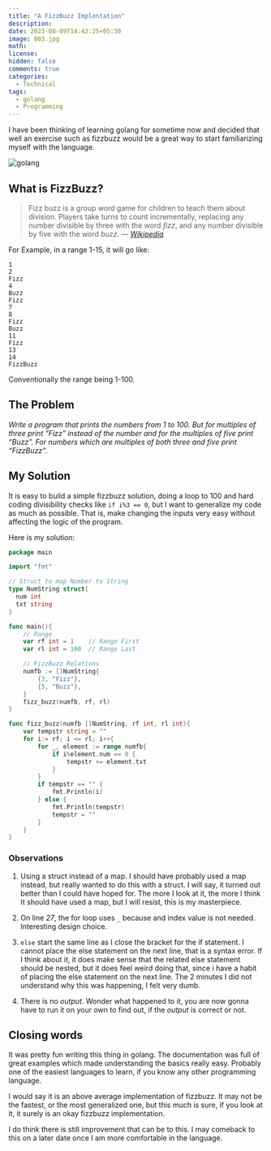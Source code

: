 ```yaml
---
title: "A FizzBuzz Implentation"
description: 
date: 2023-08-09T14:42:25+05:30
image: 003.jpg
math: 
license: 
hidden: false
comments: true
categories:
  - Technical
tags:
  - golang
  - Programming
---
```


I have been thinking of learning golang for sometime now and decided that well an exercise such as fizzbuzz would be a great way to start familiarizing myself with the language.

![golang](https://i.imgur.com/EjBUA2d.png#center)

## What is FizzBuzz?

> Fizz buzz is a group word game for children to teach them about 
> division. Players take turns to count incrementally, replacing any 
> number divisible by three with the word *fizz*, and any number divisible by five with the word *buzz*. — [*Wikipedia*](https://en.wikipedia.org/wiki/Fizz_buzz)

For Example, in a range 1-15, it will go like:

```
1
2
Fizz
4
Buzz
Fizz
7
8
Fizz
Buzz
11
Fizz
13
14
FizzBuzz
```

Conventionally the range being 1-100.



## The Problem

_Write a program that prints the numbers from 1 to 100. But for multiples
 of three print “Fizz” instead of the number and for the multiples of 
five print “Buzz”. For numbers which are multiples of both three and 
five print “FizzBuzz”._



## My Solution

It is easy to build a simple fizzbuzz solution, doing a loop to 100 and hard coding divisibility checks like `if i%3 == 0`, but I want to generalize my code as much as possible. That is, make changing the inputs very easy without affecting the logic of the program.

Here is my solution:

```go
package main

import "fmt"

// Struct to map Number to String
type NumString struct{
  num int
  txt string
}

func main(){
	// Range
	var rf int = 1    // Range First
	var rl int = 100  // Range Last

	// FizzBuzz Relations
	numfb := []NumString{
		{3, "Fizz"},
		{5, "Buzz"},
	}
	fizz_buzz(numfb, rf, rl)
}

func fizz_buzz(numfb []NumString, rf int, rl int){
	var tempstr string = "" 
	for i:= rf; i <= rl; i++{
		for _, element := range numfb{ 
			if i%element.num == 0 {
				tempstr += element.txt
			}
		}
		if tempstr == "" {
			fmt.Println(i) 
		} else {
			fmt.Println(tempstr)
			tempstr = ""
		}
	}
}
```

### Observations

1. Using a struct instead of a map. I should have probably used a map instead, but really wanted to do this with a struct. I will say, it turned out better than I could have hoped for. The more I look at it, the more I think It should have used a map, but I will resist, this is my masterpiece.

2. On line _27_, the for loop uses `_` because and index value is not needed. Interesting design choice. 

3. `else` start the same line as I close the bracket for the if statement. I cannot place the else statement on the next line, that is a syntax error. If I think about it, it does make sense that the related else statement should be nested, but it does feel weird doing that, since i have a habit of placing the else statement on the next line. The 2 minutes I did not understand why this was happening, I felt very dumb.

4. There is no _output_. Wonder what happened to it, you are now gonna have to run it on your own to find out, if the _output_ is correct or not.



## Closing words

It was pretty fun writing this thing in golang. The documentation was full of great examples which made understanding the basics really easy. Probably one of the easiest languages to learn, if you know any other programming language.

I would say it is an above average implementation of fizzbuzz. It may not be the fastest, or the most generalized one, but this much is sure, if you look at it, it surely is an okay fizzbuzz implementation.

I do think there is still improvement that can be to this. I may comeback to this on a later date once I am more comfortable in the language.